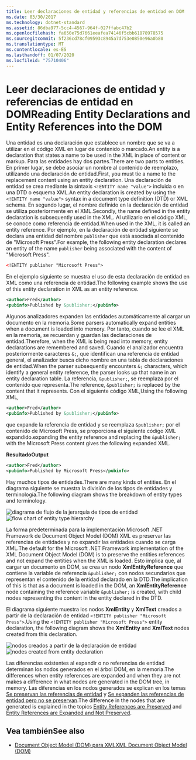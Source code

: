 ```yaml
---
title: Leer declaraciones de entidad y referencias de entidad en DOM
ms.date: 03/30/2017
ms.technology: dotnet-standard
ms.assetid: 86dba977-5cc4-4567-964f-027ffabc47b2
ms.openlocfilehash: fa650e75d7661eeafea74146f5cbb61878978575
ms.sourcegitcommit: 5f236cd78cf09593c8945a7d753e0850e96a0b80
ms.translationtype: MT
ms.contentlocale: es-ES
ms.lasthandoff: 01/07/2020
ms.locfileid: "75710406"
---
```

# <a name="reading-entity-declarations-and-entity-references-into-the-dom"></a><span data-ttu-id="7c59f-102">Leer declaraciones de entidad y referencias de entidad en DOM</span><span class="sxs-lookup"><span data-stu-id="7c59f-102">Reading Entity Declarations and Entity References into the DOM</span></span>
<span data-ttu-id="7c59f-103">Una entidad es una declaración que establece un nombre que se va a utilizar en el código XML en lugar de contenido o marcado.</span><span class="sxs-lookup"><span data-stu-id="7c59f-103">An entity is a declaration that states a name to be used in the XML in place of content or markup.</span></span> <span data-ttu-id="7c59f-104">Para las entidades hay dos partes.</span><span class="sxs-lookup"><span data-stu-id="7c59f-104">There are two parts to entities.</span></span> <span data-ttu-id="7c59f-105">En primer lugar, se debe asociar un nombre al contenido de reemplazo, utilizando una declaración de entidad.</span><span class="sxs-lookup"><span data-stu-id="7c59f-105">First, you must tie a name to the replacement content using an entity declaration.</span></span> <span data-ttu-id="7c59f-106">Una declaración de entidad se crea mediante la sintaxis `<!ENTITY name "value">` incluida o en una DTD o esquema XML.</span><span class="sxs-lookup"><span data-stu-id="7c59f-106">An entity declaration is created by using the `<!ENTITY name "value">` syntax in a document type definition (DTD) or XML schema.</span></span> <span data-ttu-id="7c59f-107">En segundo lugar, el nombre definido en la declaración de entidad se utiliza posteriormente en el XML.</span><span class="sxs-lookup"><span data-stu-id="7c59f-107">Secondly, the name defined in the entity declaration is subsequently used in the XML.</span></span> <span data-ttu-id="7c59f-108">Al utilizarlo en el código XML, se conoce como referencia de entidad.</span><span class="sxs-lookup"><span data-stu-id="7c59f-108">When used in the XML, it is called an entity reference.</span></span> <span data-ttu-id="7c59f-109">Por ejemplo, en la declaración de entidad siguiente se declara una entidad del nombre `publisher` que está asociada al contenido de "Microsoft Press".</span><span class="sxs-lookup"><span data-stu-id="7c59f-109">For example, the following entity declaration declares an entity of the name `publisher` being associated with the content of "Microsoft Press".</span></span>  
  
```xml  
<!ENTITY publisher "Microsoft Press">  
```  
  
 <span data-ttu-id="7c59f-110">En el ejemplo siguiente se muestra el uso de esta declaración de entidad en XML como una referencia de entidad.</span><span class="sxs-lookup"><span data-stu-id="7c59f-110">The following example shows the use of this entity declaration in XML as an entity reference.</span></span>  
  
```xml  
<author>Fred</author>  
<pubinfo>Published by &publisher;</pubinfo>  
```  
  
 <span data-ttu-id="7c59f-111">Algunos analizadores expanden las entidades automáticamente al cargar un documento en la memoria.</span><span class="sxs-lookup"><span data-stu-id="7c59f-111">Some parsers automatically expand entities when a document is loaded into memory.</span></span> <span data-ttu-id="7c59f-112">Por tanto, cuando se lee el XML en la memoria, se recuerdan y guardan las declaraciones de entidad.</span><span class="sxs-lookup"><span data-stu-id="7c59f-112">Therefore, when the XML is being read into memory, entity declarations are remembered and saved.</span></span> <span data-ttu-id="7c59f-113">Cuando el analizador encuentra posteriormente caracteres `&;`, que identifican una referencia de entidad general, el analizador busca dicho nombre en una tabla de declaraciones de entidad.</span><span class="sxs-lookup"><span data-stu-id="7c59f-113">When the parser subsequently encounters `&;` characters, which identify a general entity reference, the parser looks up that name in an entity declaration table.</span></span> <span data-ttu-id="7c59f-114">La referencia, `&publisher;`, se reemplaza por el contenido que representa.</span><span class="sxs-lookup"><span data-stu-id="7c59f-114">The reference, `&publisher;` is replaced by the content that it represents.</span></span> <span data-ttu-id="7c59f-115">Con el siguiente código XML,</span><span class="sxs-lookup"><span data-stu-id="7c59f-115">Using the following XML,</span></span>  
  
```xml  
<author>Fred</author>  
<pubinfo>Published by &publisher;</pubinfo>  
```  
  
 <span data-ttu-id="7c59f-116">que expande la referencia de entidad y se reemplaza `&publisher;` por el contenido de Microsoft Press, se proporciona el siguiente código XML expandido.</span><span class="sxs-lookup"><span data-stu-id="7c59f-116">expanding the entity reference and replacing the `&publisher;` with the Microsoft Press content gives the following expanded XML.</span></span>  
  
 <span data-ttu-id="7c59f-117">**Resultado**</span><span class="sxs-lookup"><span data-stu-id="7c59f-117">**Output**</span></span>  
  
```xml  
<author>Fred</author>  
<pubinfo>Published by Microsoft Press</pubinfo>  
```  
  
 <span data-ttu-id="7c59f-118">Hay muchos tipos de entidades.</span><span class="sxs-lookup"><span data-stu-id="7c59f-118">There are many kinds of entities.</span></span> <span data-ttu-id="7c59f-119">En el diagrama siguiente se muestra la división de los tipos de entidades y terminología.</span><span class="sxs-lookup"><span data-stu-id="7c59f-119">The following diagram shows the breakdown of entity types and terminology.</span></span>  
  
 <span data-ttu-id="7c59f-120">![diagrama de flujo de la jerarquía de tipos de entidad](../../../../docs/standard/data/xml/media/entity-hierarchy.gif "Entity_hierarchy")</span><span class="sxs-lookup"><span data-stu-id="7c59f-120">![flow chart of entity type hierarchy](../../../../docs/standard/data/xml/media/entity-hierarchy.gif "Entity_hierarchy")</span></span>  
  
 <span data-ttu-id="7c59f-121">La forma predeterminada para la implementación Microsoft .NET Framework de Document Object Model (DOM) XML es preservar las referencias de entidades y no expandir las entidades cuando se carga XML.</span><span class="sxs-lookup"><span data-stu-id="7c59f-121">The default for the Microsoft .NET Framework implementation of the XML Document Object Model (DOM) is to preserve the entities references and not expand the entities when the XML is loaded.</span></span> <span data-ttu-id="7c59f-122">Esto implica que, al cargar un documento en DOM, se crea un nodo **XmlEntityReference** que contiene la variable de referencia `&publisher;` con nodos secundarios que representan el contenido de la entidad declarado en la DTD.</span><span class="sxs-lookup"><span data-stu-id="7c59f-122">The implication of this is that as a document is loaded in the DOM, an **XmlEntityReference** node containing the reference variable `&publisher;` is created, with child nodes representing the content in the entity declared in the DTD.</span></span>  
  
 <span data-ttu-id="7c59f-123">El diagrama siguiente muestra los nodos **XmlEntity** y **XmlText** creados a partir de la declaración de entidad `<!ENTITY publisher "Microsoft Press">`.</span><span class="sxs-lookup"><span data-stu-id="7c59f-123">Using the `<!ENTITY publisher "Microsoft Press">` entity declaration, the following diagram shows the **XmlEntity** and **XmlText** nodes created from this declaration.</span></span>  
  
 <span data-ttu-id="7c59f-124">![nodos creados a partir de la declaración de entidad](../../../../docs/standard/data/xml/media/xml-entitydeclaration-node2.png "xml_entitydeclaration_node2")</span><span class="sxs-lookup"><span data-stu-id="7c59f-124">![nodes created from entity declaration](../../../../docs/standard/data/xml/media/xml-entitydeclaration-node2.png "xml_entitydeclaration_node2")</span></span>  
  
 <span data-ttu-id="7c59f-125">Las diferencias existentes al expandir o no referencias de entidad determinan los nodos generados en el árbol DOM, en la memoria.</span><span class="sxs-lookup"><span data-stu-id="7c59f-125">The differences when entity references are expanded and when they are not makes a difference in what nodes are generated in the DOM tree, in memory.</span></span> <span data-ttu-id="7c59f-126">Las diferencias en los nodos generados se explican en los temas [Se preservan las referencias de entidad](../../../../docs/standard/data/xml/entity-references-are-preserved.md) y [Se expanden las referencias de entidad pero no se preservan](../../../../docs/standard/data/xml/entity-references-are-expanded-and-not-preserved.md).</span><span class="sxs-lookup"><span data-stu-id="7c59f-126">The difference in the nodes that are generated is explained in the topics [Entity References are Preserved](../../../../docs/standard/data/xml/entity-references-are-preserved.md) and [Entity References are Expanded and Not Preserved](../../../../docs/standard/data/xml/entity-references-are-expanded-and-not-preserved.md).</span></span>  
  
## <a name="see-also"></a><span data-ttu-id="7c59f-127">Vea también</span><span class="sxs-lookup"><span data-stu-id="7c59f-127">See also</span></span>

- [<span data-ttu-id="7c59f-128">Document Object Model (DOM) para XML</span><span class="sxs-lookup"><span data-stu-id="7c59f-128">XML Document Object Model (DOM)</span></span>](../../../../docs/standard/data/xml/xml-document-object-model-dom.md)
